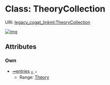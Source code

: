 
# Class: TheoryCollection



URI: [legacy_cogat_linkml:TheoryCollection](https://w3id.org/rwblair/legacy-cogat-linkml/TheoryCollection)


[![img](https://yuml.me/diagram/nofunky;dir:TB/class/[Theory]<entries%200..*-++[TheoryCollection],[Theory])](https://yuml.me/diagram/nofunky;dir:TB/class/[Theory]<entries%200..*-++[TheoryCollection],[Theory])

## Attributes


### Own

 * [➞entries](theoryCollection__entries.md)  <sub>0..\*</sub>
     * Range: [Theory](Theory.md)

